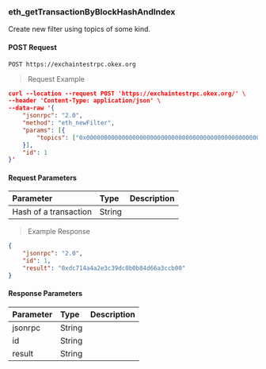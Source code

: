 ### eth_getTransactionByBlockHashAndIndex

Create new filter using topics of some kind.



#### POST Request

`POST https://exchaintestrpc.okex.org`

> Request Example

```json
curl --location --request POST 'https://exchaintestrpc.okex.org/' \
--header 'Content-Type: application/json' \
--data-raw '{
	"jsonrpc": "2.0",
	"method": "eth_newFilter",
	"params": [{
		"topics": ["0x0000000000000000000000000000000000000000000000000000000012341234"]
	}],
	"id": 1
}'

```

#### Request Parameters

| **Parameter** | **Type** | **Description**                                                                                                                                                                                                                                                      |
| :------------ | :------- | :------------------------------------------------------------------------------------------------------------------------------------------------------------------------------------------------------------------------------------------------------------------- |
| Hash of a transaction     | String   |                                                                                                                                                                                                                                                      |

> Example Response

```json
{
	"jsonrpc": "2.0",
	"id": 1,
	"result": "0xdc714a4a2e3c39dc0b0b84d66a3ccb00"
}
```

#### Response Parameters

| **Parameter** | **Type** | **Description**                                                                                                                                                                                                                                                      |
| :----------------- | :------- | :------------------------------------------------------------------------------------------------------------------------------------------------------------------------------------------------------------------------------------------------------------------- |
|  jsonrpc              | String    | 				| 
|  id                   | String    | 				| 
|  result               | String    | 				|
